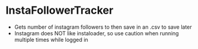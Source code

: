# InstaFollowerTracker
- Gets number of instagram followers to then save in an .csv to save later
- Instagram does NOT like instaloader, so use caution when running multiple times while logged in
